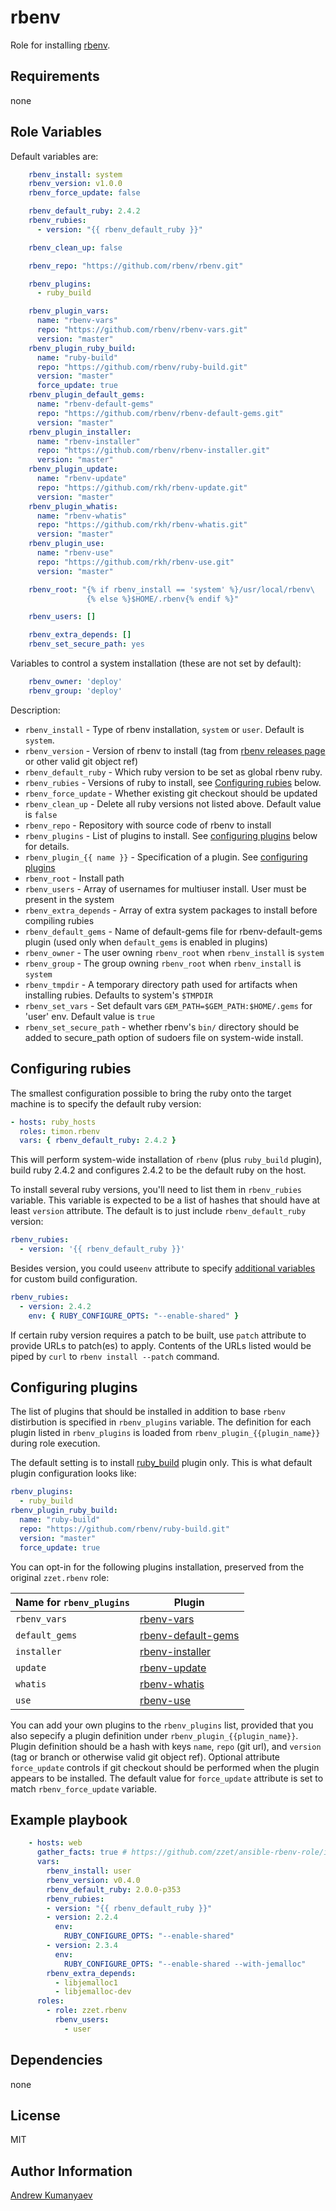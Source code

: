 rbenv
========

Role for installing [rbenv](https://github.com/sstephenson/rbenv).

<!--

Role ready status
------------

[![Build Status](https://travis-ci.org/zzet/ansible-rbenv-role.png?branch=master)](https://travis-ci.org/zzet/ansible-rbenv-role)
-->

Requirements
------------

none

Role Variables
--------------

Default variables are:

```yml
    rbenv_install: system
    rbenv_version: v1.0.0
    rbenv_force_update: false

    rbenv_default_ruby: 2.4.2
    rbenv_rubies:
      - version: "{{ rbenv_default_ruby }}"

    rbenv_clean_up: false

    rbenv_repo: "https://github.com/rbenv/rbenv.git"

    rbenv_plugins:
      - ruby_build

    rbenv_plugin_vars:
      name: "rbenv-vars"
      repo: "https://github.com/rbenv/rbenv-vars.git"
      version: "master"
    rbenv_plugin_ruby_build:
      name: "ruby-build"
      repo: "https://github.com/rbenv/ruby-build.git"
      version: "master"
      force_update: true
    rbenv_plugin_default_gems:
      name: "rbenv-default-gems"
      repo: "https://github.com/rbenv/rbenv-default-gems.git"
      version: "master"
    rbenv_plugin_installer:
      name: "rbenv-installer"
      repo: "https://github.com/rbenv/rbenv-installer.git"
      version: "master"
    rbenv_plugin_update:
      name: "rbenv-update"
      repo: "https://github.com/rkh/rbenv-update.git"
      version: "master"
    rbenv_plugin_whatis:
      name: "rbenv-whatis"
      repo: "https://github.com/rkh/rbenv-whatis.git"
      version: "master"
    rbenv_plugin_use:
      name: "rbenv-use"
      repo: "https://github.com/rkh/rbenv-use.git"
      version: "master"

    rbenv_root: "{% if rbenv_install == 'system' %}/usr/local/rbenv\
                 {% else %}$HOME/.rbenv{% endif %}"

    rbenv_users: []

    rbenv_extra_depends: []
    rbenv_set_secure_path: yes
```

Variables to control a system installation (these are not set by default):

```yml
    rbenv_owner: 'deploy'
    rbenv_group: 'deploy'
```

Description:

- `rbenv_install` - Type of rbenv installation, `system` or `user`. Default is
  `system`.
- `rbenv_version` - Version of rbenv to install (tag from [rbenv releases
  page](https://github.com/sstephenson/rbenv/releases) or other valid git
  object ref)
- `rbenv_default_ruby` - Which ruby version to be set as global rbenv ruby.
- `rbenv_rubies` - Versions of ruby to install, see [Configuring
   rubies](#configuring-rubies) below.
- `rbenv_force_update` - Whether existing git checkout should be updated
- `rbenv_clean_up` - Delete all ruby versions not listed above.
   Default value is `false`
- `rbenv_repo` - Repository with source code of rbenv to install
- `rbenv_plugins` -  List of plugins to install. See [configuring
plugins](#configuring-plugins) below for details.
- `rbenv_plugin_{{ name }}` - Specification of a plugin. See [configuring
plugins](#configuring-plugins)
- `rbenv_root` - Install path
- `rbenv_users` - Array of usernames for multiuser install.
   User must be present in the system
- `rbenv_extra_depends` - Array of extra system packages to install before
   compiling rubies
- `rbenv_default_gems` - Name of default-gems file for rbenv-default-gems
   plugin (used only when `default_gems` is enabled in plugins)
- `rbenv_owner` - The user  owning `rbenv_root` when `rbenv_install` is `system`
- `rbenv_group` - The group owning `rbenv_root` when `rbenv_install` is `system`
- `rbenv_tmpdir` - A temporary directory path used for artifacts when
  installing rubies. Defaults to system's `$TMPDIR`
- `rbenv_set_vars` - Set default vars `GEM_PATH=$GEM_PATH:$HOME/.gems`
  for 'user' env. Default value is `true`
- `rbenv_set_secure_path` - whether rbenv's `bin/` directory should be added
  to secure\_path option of sudoers file on system-wide install.

Configuring rubies
------------------

The smallest configuration possible to bring the ruby onto the target machine
is to specify the default ruby version:


```yaml
- hosts: ruby_hosts
  roles: timon.rbenv
  vars: { rbenv_default_ruby: 2.4.2 }
```

This will perform system-wide installation of `rbenv` (plus `ruby_build`
plugin), build ruby 2.4.2 and configures 2.4.2 to be the default ruby on the
host.

To install several ruby versions, you'll need to list them in `rbenv_rubies`
variable. This variable is expected to be a list of hashes that should have
at least `version` attribute. The default is to just include
`rbenv_default_ruby` version:

```yaml
rbenv_rubies:
  - version: '{{ rbenv_default_ruby }}'
```

Besides version, you could use`env` attribute to specify [additional
variables](https://github.com/rbenv/ruby-build#custom-build-configuration)
for custom build configuration.

```yaml
rbenv_rubies:
  - version: 2.4.2
    env: { RUBY_CONFIGURE_OPTS: "--enable-shared" }
```

If certain ruby version requires a patch to be built, use `patch` attribute to
provide URLs to patch(es) to apply. Contents of the URLs listed would be
piped by `curl` to `rbenv install --patch` command.

Configuring plugins
-------------------

The list of plugins that should be installed in addition to base `rbenv`
distirbution is specified in `rbenv_plugins` variable. The definition for each
plugin listed in `rbenv_plugins` is loaded from `rbenv_plugin_{{plugin_name}}`
during role execution.

The default setting is to install
[ruby\_build](https://github.com/rbenv/ruby-build) plugin only.
This is what default plugin configuration looks like:

```yaml
rbenv_plugins:
  - ruby_build
rbenv_plugin_ruby_build:
  name: "ruby-build"
  repo: "https://github.com/rbenv/ruby-build.git"
  version: "master"
  force_update: true
```

You can opt-in for the following plugins installation, preserved from the
original `zzet.rbenv` role:

Name for `rbenv_plugins` | Plugin
-------------------------|---------
`rbenv_vars`   | [rbenv-vars](https://github.com/rbenv/rbenv-vars)
`default_gems` | [rbenv-default-gems](https://github.com/rbenv/rbenv-default-gems)
`installer`    | [rbenv-installer](https://github.com/rbenv/rbenv-installer)
`update`       | [rbenv-update](https://github.com/rkh/rbenv-update)
`whatis`       | [rbenv-whatis](https://github.com/rkh/rbenv-whatis)
`use`          | [rbenv-use](https://github.com/rkh/rbenv-use)

You can add your own plugins to the `rbenv_plugins` list, provided that you also
sepecify a plugin definition under `rbenv_plugin_{{plugin_name}}`.
Plugin definition should be a hash with keys `name`, `repo` (git url),
and `version` (tag or branch or otherwise valid git object ref).
Optional attribute `force_update` controls if git checkout should be performed
when the plugin appears to be installed.  The default value for `force_update`
attribute is set to match `rbenv_force_update` variable.

Example playbook
----------------

```yml
    - hosts: web
      gather_facts: true # https://github.com/zzet/ansible-rbenv-role/issues/37
      vars:
        rbenv_install: user
        rbenv_version: v0.4.0
        rbenv_default_ruby: 2.0.0-p353
        rbenv_rubies:
        - version: "{{ rbenv_default_ruby }}"
        - version: 2.2.4
          env:
            RUBY_CONFIGURE_OPTS: "--enable-shared"
        - version: 2.3.4
          env:
            RUBY_CONFIGURE_OPTS: "--enable-shared --with-jemalloc"
        rbenv_extra_depends:
          - libjemalloc1
          - libjemalloc-dev
      roles:
        - role: zzet.rbenv
          rbenv_users:
            - user
```

Dependencies
------------

none

License
-------

MIT

Author Information
------------------

[Andrew Kumanyaev](http://github.com/zzet)
